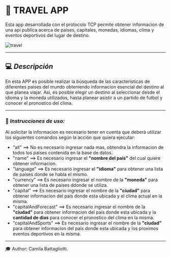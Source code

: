 # 🚀 TRAVEL APP

Esta app desarrollada con el protocolo TCP permite obtener informacion de una api publica acerca de paises, capitales, monedas, idiomas, clima y eventos deportivos del lugar de destino.

![travel](https://www.candorblog.com/wp-content/uploads/2017/05/travel-022-1024x576.jpg)

---

## 💻 _Descripción_

En esta APP es posible realizar la búsqueda de las caracteristicas de diferentes paises del mundo obteniendo informacion esencial del destino al que planea viajar. Asi, es posible elegir un destino al seleccionar desde el idioma y la moneda utilizados, hasta planear asistir a un partido de futbol y conocer el pronostico del clima.

---

### 📑 _Instrucciones de uso:_

Al solicitar la informacion es necesario tener en cuenta que deberá utilizar los siguientes comandos según la acción que quiera ejecutar:

- "all" ==> No es necesario ingresar nada mas, obtendra la informacion de todos los paises contenida en la base de datos.
- "name" ==> Es necesario ingresar el **"nombre del pais"** del cual quiere obtener informacion.
- "language" ==> Es necesario ingresar el **"idioma"** para obtener una lista de paises donde se habla el mismo.
- "currency" ==> Es necesario ingresar el nombre de la **"moneda"** para obtener una lista de paises ddonde se utiliza.
- "capital" ==> Es necesario ingresar el nombre de la **"ciudad"** para obtener informacion del pais donde esta ubicada y el clima actual en la misma.
- "capitalAndForecast" ==> Es necesario ingresar el nombre de la **"ciudad"** para obtener informacion del pais donde esta ubicada y la **cantidad de dias** para conocer el pronostico del clima en la misma.
- "capitalAndSports" ==> Es necesario ingresar el nombre de la **"ciudad"** para obtener informacion del pais donde esta ubicada y los proximos eventos deportivos en la misma.

---

🎓 Author: Camila Battagliotti.
